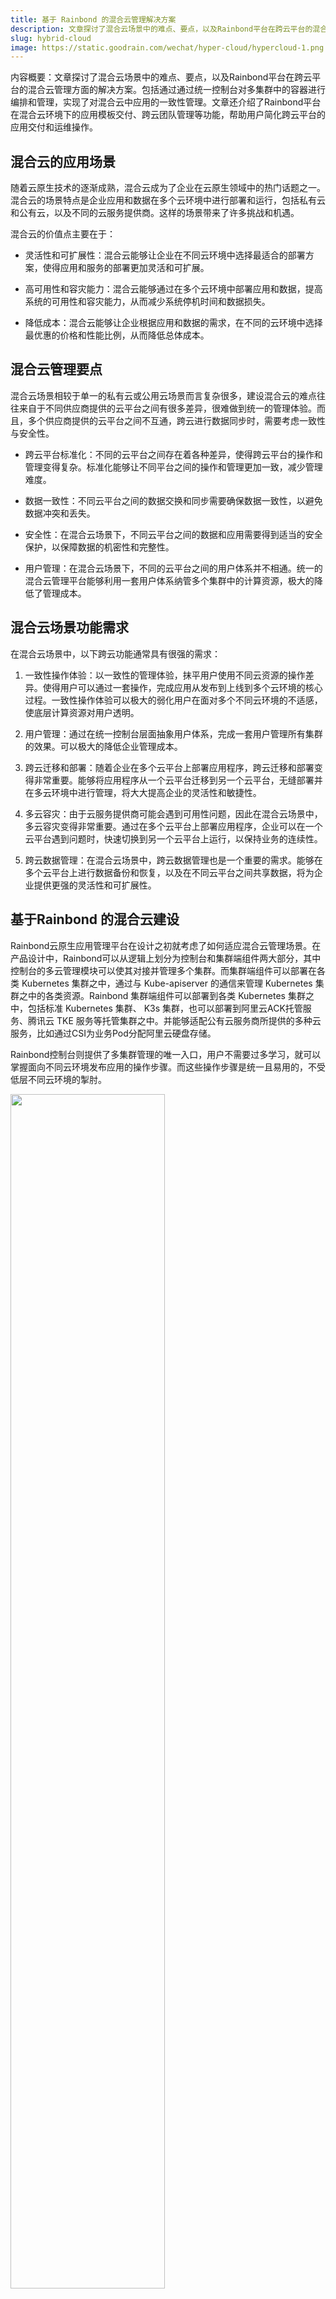 ```yaml
---
title: 基于 Rainbond 的混合云管理解决方案
description: 文章探讨了混合云场景中的难点、要点，以及Rainbond平台在跨云平台的混合云管理方面的解决方案。包括通过通过统一控制台对多集群中的容器进行编排和管理，实现了对混合云中应用的一致性管理。
slug: hybrid-cloud
image: https://static.goodrain.com/wechat/hyper-cloud/hypercloud-1.png
---
```


内容概要：文章探讨了混合云场景中的难点、要点，以及Rainbond平台在跨云平台的混合云管理方面的解决方案。包括通过通过统一控制台对多集群中的容器进行编排和管理，实现了对混合云中应用的一致性管理。文章还介绍了Rainbond平台在混合云环境下的应用模板交付、跨云团队管理等功能，帮助用户简化跨云平台的应用交付和运维操作。

## 混合云的应用场景

随着云原生技术的逐渐成熟，混合云成为了企业在云原生领域中的热门话题之一。混合云的场景特点是企业应用和数据在多个云环境中进行部署和运行，包括私有云和公有云，以及不同的云服务提供商。这样的场景带来了许多挑战和机遇。

混合云的价值点主要在于：

- 灵活性和可扩展性：混合云能够让企业在不同云环境中选择最适合的部署方案，使得应用和服务的部署更加灵活和可扩展。

- 高可用性和容灾能力：混合云能够通过在多个云环境中部署应用和数据，提高系统的可用性和容灾能力，从而减少系统停机时间和数据损失。

- 降低成本：混合云能够让企业根据应用和数据的需求，在不同的云环境中选择最优惠的价格和性能比例，从而降低总体成本。

## 混合云管理要点

混合云场景相较于单一的私有云或公用云场景而言复杂很多，建设混合云的难点往往来自于不同供应商提供的云平台之间有很多差异，很难做到统一的管理体验。而且，多个供应商提供的云平台之间不互通，跨云进行数据同步时，需要考虑一致性与安全性。

- 跨云平台标准化：不同的云平台之间存在着各种差异，使得跨云平台的操作和管理变得复杂。标准化能够让不同平台之间的操作和管理更加一致，减少管理难度。

- 数据一致性：不同云平台之间的数据交换和同步需要确保数据一致性，以避免数据冲突和丢失。

- 安全性：在混合云场景下，不同云平台之间的数据和应用需要得到适当的安全保护，以保障数据的机密性和完整性。

- 用户管理：在混合云场景下，不同的云平台之间的用户体系并不相通。统一的混合云管理平台能够利用一套用户体系纳管多个集群中的计算资源，极大的降低了管理成本。

## 混合云场景功能需求

在混合云场景中，以下跨云功能通常具有很强的需求：

1. 一致性操作体验：以一致性的管理体验，抹平用户使用不同云资源的操作差异。使得用户可以通过一套操作，完成应用从发布到上线到多个云环境的核心过程。一致性操作体验可以极大的弱化用户在面对多个不同云环境的不适感，使底层计算资源对用户透明。

2. 用户管理：通过在统一控制台层面抽象用户体系，完成一套用户管理所有集群的效果。可以极大的降低企业管理成本。

3. 跨云迁移和部署：随着企业在多个云平台上部署应用程序，跨云迁移和部署变得非常重要。能够将应用程序从一个云平台迁移到另一个云平台，无缝部署并在多云环境中进行管理，将大大提高企业的灵活性和敏捷性。

4. 多云容灾：由于云服务提供商可能会遇到可用性问题，因此在混合云场景中，多云容灾变得非常重要。通过在多个云平台上部署应用程序，企业可以在一个云平台遇到问题时，快速切换到另一个云平台上运行，以保持业务的连续性。

5. 跨云数据管理：在混合云场景中，跨云数据管理也是一个重要的需求。能够在多个云平台上进行数据备份和恢复，以及在不同云平台之间共享数据，将为企业提供更强的灵活性和可扩展性。

## 基于Rainbond 的混合云建设

Rainbond云原生应用管理平台在设计之初就考虑了如何适应混合云管理场景。在产品设计中，Rainbond可以从逻辑上划分为控制台和集群端组件两大部分，其中控制台的多云管理模块可以使其对接并管理多个集群。而集群端组件可以部署在各类 Kubernetes 集群之中，通过与 Kube-apiserver 的通信来管理 Kubernetes 集群之中的各类资源。Rainbond 集群端组件可以部署到各类  Kubernetes 集群之中，包括标准  Kubernetes 集群、 K3s 集群，也可以部署到阿里云ACK托管服务、腾讯云 TKE 服务等托管集群之中。并能够适配公有云服务商所提供的多种云服务，比如通过CSI为业务Pod分配阿里云硬盘存储。

Rainbond控制台则提供了多集群管理的唯一入口，用户不需要过多学习，就可以掌握面向不同云环境发布应用的操作步骤。而这些操作步骤是统一且易用的，不受低层不同云环境的掣肘。

<img src="https://static.goodrain.com/wechat/hyper-cloud/hypercloud-1.png" width="70%" />

### 团队工作空间隔离

Rainbond云原生应用管理平台在控制台层建设用户体系，这意味着用户体系与低层云环境无关，Rainbond 通过自身RBAC权限体系来决定用户可以访问哪些云环境所对应的工作空间中的资源。Rainbond 通过团队这一抽象概念来划分用户的工作空间。团队与低层云环境的对应关系可以是共享的，也可以是独享的。用户一旦加入指定的团队，即可使用团队所开通的集群。

- 共享模式：即一个团队在多个不同的集群中开通，团队一旦在多个集群中开通，就会在其中同时创建同名的命名空间。在这个团队中的用户，自然可以在不同的集群中部署自己的业务系统。不同集群的操作入口由控制台提供，非常容易理解。
- 独享模式：独享模式更好理解，即在指定的集群中开通命名空间与之对应，用户仅可以使用这个集群中的计算资源。

基于团队这一工作空间的抽象，用户可以在其中完成应用的发布与管理操作。Rainbond 提供更多能力丰富其管理能力，包括操作审计、资源限额、权限管理等能力。

<img src="https://static.goodrain.com/wechat/hyper-cloud/hypercloud-2.png" width="70%" />

### 多云容灾

混合云多云容灾是在混合云场景中，为了确保应用的高可用性和容灾能力而采取的一种策略。在混合云环境中，由于应用可能部署在不同的云平台上，因此需要确保即使某一云平台出现故障或不可用，应用仍能够在其他云平台上继续运行。这就需要实现混合云多云容灾，使得应用可以在不同云平台之间实现无缝切换，确保应用的高可用性和容灾能力。

Rainbond 的多云管理机制为多云容灾打造了坚实的低层框架，纵使 Rainbond 在自身高可用能力上投入甚多，但我们依然不能假定集群级别的宕机崩溃不会发生。生产环境中常借助云服务商提供的其他能力一起建设健壮的多云容灾场景。额外要引用的能力包括：

- 智能化的网络入口切换能力：Rainbond 依靠 CDN 和智能 DNS 的协作，完成网络入口智能切换的能力。在平时，外部流量可以根据地域自动切换到就近的网关进行访问。在集群级别的宕机发生时，则将有故障的集群入口下线。
- 数据同步能力：无论用户访问到哪一个集群中的服务，都会得到同样的反馈，保障这个效果的前提是多个集群中的业务数据实时同步。Rainbond 不提供数据同步能力，这一部分我们需要依靠公有云供应商提供的数据同步服务来保障。阿里云提供的 DTS 服务是其中的代表。
- 专线网络能力：多个集群之间的数据同步往往不会轻易从公共网络中穿梭。从安全性和可靠性的角度出发，我们更倾向于使用专线网络进行多个集群之间的通信，尤其是在数据跨云同步场景里。

从整体架构上考虑多云容灾是我们的首要任务。但面对数据灾难，我们能做的不仅仅是防患未然，如何进行灾难后的恢复也是非常重要的一环。Rainbond云原生管理平台提供两个层次的备份恢复能力，首先是为Rainbond平台本身进行备份，确保平台自身可以恢复；其次是针对应用的备份能力，能够将包括持久化数据在内的应用进行整体备份。机房可以被战争、火灾或者自然灾祸摧毁，但只要运维人员手里拥有备份数据，整个Rainbond混合云平台及运行其上的应用就可以被重建。

<img src="https://static.goodrain.com/wechat/hyper-cloud/hypercloud-3.png" width="70%" />

### 跨云应用部署

在混合云场景中，业务应用是一等公民，应用如何能够在不同的云环境中自由部署实际上是对混合云管理场景最基础的要求。在这个方面，Rainbond云原生应用管理平台以应用模板的交付流程来打通应用跨云部署的屏障。

应用交付一直是 Rainbond 致力解决的痛点问题。现代微服务动辄会将业务系统拆分成为几十个相互关联的微服务，利用传统方式将其部署到 Kubernetes 容器云环境中，不免要为数十份复杂的 Yaml 文件和容器镜像头痛不已。加之不同的云供应商所提供的云环境也不相同，更加灾难化了应用交付的体验。

前文中已经说到，Rainbond云原生应用管理平台已经在混合云场景下抹平了不同云环境的使用体验。在应用跨云交付场景中也是如此，复杂的微服务系统在 Rainbond 中被抽象成为了一个可以统一管理、统一交付的应用。通过将应用发布成为应用模板，即可在不同的集群之间完成一键安装和升级。极大的降低了软件交付成本。

<img src="https://static.goodrain.com/wechat/hyper-cloud/hypercloud-4.png" width="70%" />

## 写在最后

混合云管理场景是眼下云计算领域最炙手可热的话题，利用 Rainbond 云原生应用管理平台打造的混合云可以解决大多数难点与痛点。面向未来展望，Rainbond 会在混合云管理领域继续发力，围绕更复杂的场景，纳管更多种不同的云资源。比如通过与 Kubedge 的集成，将混合云解决方案扩展到边缘计算场景。
